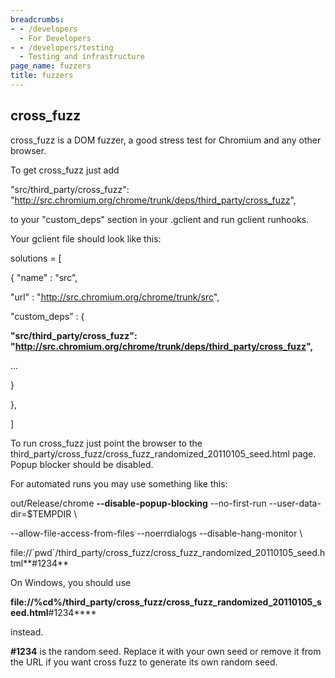 ```yaml
---
breadcrumbs:
- - /developers
  - For Developers
- - /developers/testing
  - Testing and infrastructure
page_name: fuzzers
title: fuzzers
---
```


## cross_fuzz

cross_fuzz is a DOM fuzzer, a good stress test for Chromium and any other
browser.

To get cross_fuzz just add

"src/third_party/cross_fuzz":
"http://src.chromium.org/chrome/trunk/deps/third_party/cross_fuzz",

to your "custom_deps" section in your .gclient and run gclient runhooks.

Your gclient file should look like this:

solutions = \[

{ "name" : "src",

"url" : "http://src.chromium.org/chrome/trunk/src",

"custom_deps" : {

**"src/third_party/cross_fuzz":
"http://src.chromium.org/chrome/trunk/deps/third_party/cross_fuzz",**

...

}

},

\]

To run cross_fuzz just point the browser to the
third_party/cross_fuzz/cross_fuzz_randomized_20110105_seed.html page. Popup
blocker should be disabled.

For automated runs you may use something like this:

out/Release/chrome **--disable-popup-blocking** --no-first-run
--user-data-dir=$TEMPDIR \\

--allow-file-access-from-files --noerrdialogs --disable-hang-monitor \\

file://\`pwd\`/third_party/cross_fuzz/cross_fuzz_randomized_20110105_seed.html**#1234**

On Windows, you should use

**file://%cd%/third_party/cross_fuzz/cross_fuzz_randomized_20110105_seed.html**#1234****

instead.

**#1234** is the random seed. Replace it with your own seed or remove it from
the URL if you want cross fuzz to generate its own random seed.